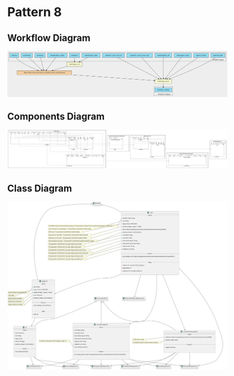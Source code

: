 # Pattern 8

## Workflow Diagram

![file](./diagrams/pattern-8/workflow.svg)

## Components Diagram

![file](./diagrams/pattern-8/components.svg)

## Class Diagram

![file](./diagrams/pattern-8/class.svg)
